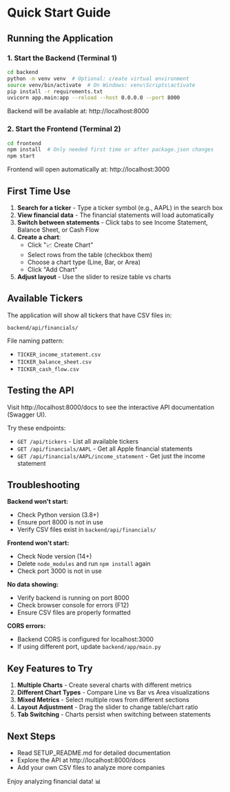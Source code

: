 # Quick Start Guide

## Running the Application

### 1. Start the Backend (Terminal 1)

```bash
cd backend
python -m venv venv  # Optional: create virtual environment
source venv/bin/activate  # On Windows: venv\Scripts\activate
pip install -r requirements.txt
uvicorn app.main:app --reload --host 0.0.0.0 --port 8000
```

Backend will be available at: http://localhost:8000

### 2. Start the Frontend (Terminal 2)

```bash
cd frontend
npm install  # Only needed first time or after package.json changes
npm start
```

Frontend will open automatically at: http://localhost:3000

## First Time Use

1. **Search for a ticker** - Type a ticker symbol (e.g., AAPL) in the search box
2. **View financial data** - The financial statements will load automatically
3. **Switch between statements** - Click tabs to see Income Statement, Balance Sheet, or Cash Flow
4. **Create a chart**:
   - Click "📈 Create Chart"
   - Select rows from the table (checkbox them)
   - Choose a chart type (Line, Bar, or Area)
   - Click "Add Chart"
5. **Adjust layout** - Use the slider to resize table vs charts

## Available Tickers

The application will show all tickers that have CSV files in:
```
backend/api/financials/
```

File naming pattern:
- `TICKER_income_statement.csv`
- `TICKER_balance_sheet.csv`
- `TICKER_cash_flow.csv`

## Testing the API

Visit http://localhost:8000/docs to see the interactive API documentation (Swagger UI).

Try these endpoints:
- `GET /api/tickers` - List all available tickers
- `GET /api/financials/AAPL` - Get all Apple financial statements
- `GET /api/financials/AAPL/income_statement` - Get just the income statement

## Troubleshooting

**Backend won't start:**
- Check Python version (3.8+)
- Ensure port 8000 is not in use
- Verify CSV files exist in `backend/api/financials/`

**Frontend won't start:**
- Check Node version (14+)
- Delete `node_modules` and run `npm install` again
- Check port 3000 is not in use

**No data showing:**
- Verify backend is running on port 8000
- Check browser console for errors (F12)
- Ensure CSV files are properly formatted

**CORS errors:**
- Backend CORS is configured for localhost:3000
- If using different port, update `backend/app/main.py`

## Key Features to Try

1. **Multiple Charts** - Create several charts with different metrics
2. **Different Chart Types** - Compare Line vs Bar vs Area visualizations
3. **Mixed Metrics** - Select multiple rows from different sections
4. **Layout Adjustment** - Drag the slider to change table/chart ratio
5. **Tab Switching** - Charts persist when switching between statements

## Next Steps

- Read SETUP_README.md for detailed documentation
- Explore the API at http://localhost:8000/docs
- Add your own CSV files to analyze more companies

Enjoy analyzing financial data! 📊
